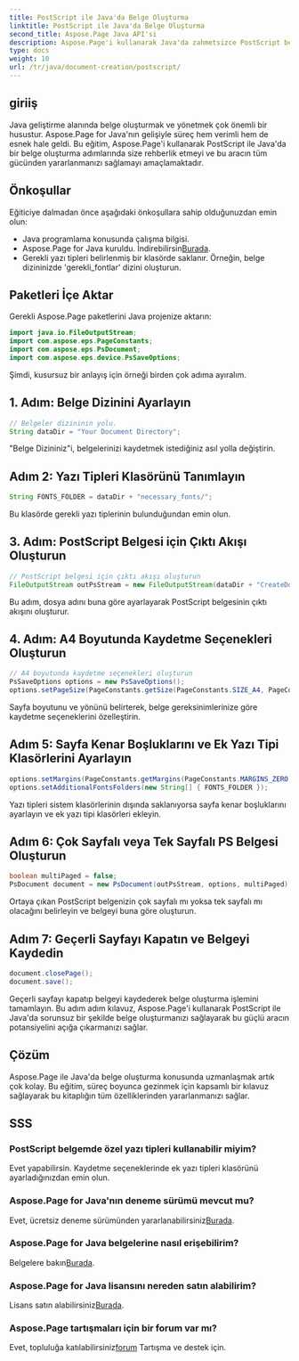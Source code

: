 ```yaml
---
title: PostScript ile Java'da Belge Oluşturma
linktitle: PostScript ile Java'da Belge Oluşturma
second_title: Aspose.Page Java API'si
description: Aspose.Page'i kullanarak Java'da zahmetsizce PostScript belgeleri oluşturun. Sayfa boyutunu, kenar boşluklarını ve yazı tiplerini özelleştirin. Ücretsiz denemeyi şimdi deneyin!
type: docs
weight: 10
url: /tr/java/document-creation/postscript/
---
```

## giriiş
Java geliştirme alanında belge oluşturmak ve yönetmek çok önemli bir husustur. Aspose.Page for Java'nın gelişiyle süreç hem verimli hem de esnek hale geldi. Bu eğitim, Aspose.Page'i kullanarak PostScript ile Java'da bir belge oluşturma adımlarında size rehberlik etmeyi ve bu aracın tüm gücünden yararlanmanızı sağlamayı amaçlamaktadır.
## Önkoşullar
Eğiticiye dalmadan önce aşağıdaki önkoşullara sahip olduğunuzdan emin olun:
- Java programlama konusunda çalışma bilgisi.
-  Aspose.Page for Java kuruldu. İndirebilirsin[Burada](https://releases.aspose.com/page/java/).
- Gerekli yazı tipleri belirlenmiş bir klasörde saklanır. Örneğin, belge dizininizde 'gerekli_fontlar' dizini oluşturun.
## Paketleri İçe Aktar
Gerekli Aspose.Page paketlerini Java projenize aktarın:
```java
import java.io.FileOutputStream;
import com.aspose.eps.PageConstants;
import com.aspose.eps.PsDocument;
import com.aspose.eps.device.PsSaveOptions;

```
Şimdi, kusursuz bir anlayış için örneği birden çok adıma ayıralım.
## 1. Adım: Belge Dizinini Ayarlayın
```java
// Belgeler dizininin yolu.
String dataDir = "Your Document Directory";
```
"Belge Dizininiz"i, belgelerinizi kaydetmek istediğiniz asıl yolla değiştirin.
## Adım 2: Yazı Tipleri Klasörünü Tanımlayın
```java
String FONTS_FOLDER = dataDir + "necessary_fonts/";
```
Bu klasörde gerekli yazı tiplerinin bulunduğundan emin olun.
## 3. Adım: PostScript Belgesi için Çıktı Akışı Oluşturun
```java
// PostScript belgesi için çıktı akışı oluşturun
FileOutputStream outPsStream = new FileOutputStream(dataDir + "CreateDocument_outPS.ps");
```
Bu adım, dosya adını buna göre ayarlayarak PostScript belgesinin çıktı akışını oluşturur.
## 4. Adım: A4 Boyutunda Kaydetme Seçenekleri Oluşturun
```java
// A4 boyutunda kaydetme seçenekleri oluşturun
PsSaveOptions options = new PsSaveOptions();
options.setPageSize(PageConstants.getSize(PageConstants.SIZE_A4, PageConstants.ORIENTATION_PORTRAIT));
```
Sayfa boyutunu ve yönünü belirterek, belge gereksinimlerinize göre kaydetme seçeneklerini özelleştirin.
## Adım 5: Sayfa Kenar Boşluklarını ve Ek Yazı Tipi Klasörlerini Ayarlayın
```java
options.setMargins(PageConstants.getMargins(PageConstants.MARGINS_ZERO));
options.setAdditionalFontsFolders(new String[] { FONTS_FOLDER });
```
Yazı tipleri sistem klasörlerinin dışında saklanıyorsa sayfa kenar boşluklarını ayarlayın ve ek yazı tipi klasörleri ekleyin.
## Adım 6: Çok Sayfalı veya Tek Sayfalı PS Belgesi Oluşturun
```java
boolean multiPaged = false;
PsDocument document = new PsDocument(outPsStream, options, multiPaged);
```
Ortaya çıkan PostScript belgenizin çok sayfalı mı yoksa tek sayfalı mı olacağını belirleyin ve belgeyi buna göre oluşturun.
## Adım 7: Geçerli Sayfayı Kapatın ve Belgeyi Kaydedin
```java
document.closePage();
document.save();
```
Geçerli sayfayı kapatıp belgeyi kaydederek belge oluşturma işlemini tamamlayın.
Bu adım adım kılavuz, Aspose.Page'i kullanarak PostScript ile Java'da sorunsuz bir şekilde belge oluşturmanızı sağlayarak bu güçlü aracın potansiyelini açığa çıkarmanızı sağlar.
## Çözüm
Aspose.Page ile Java'da belge oluşturma konusunda uzmanlaşmak artık çok kolay. Bu eğitim, süreç boyunca gezinmek için kapsamlı bir kılavuz sağlayarak bu kitaplığın tüm özelliklerinden yararlanmanızı sağlar.
## SSS
### PostScript belgemde özel yazı tipleri kullanabilir miyim?
Evet yapabilirsin. Kaydetme seçeneklerinde ek yazı tipleri klasörünü ayarladığınızdan emin olun.
### Aspose.Page for Java'nın deneme sürümü mevcut mu?
 Evet, ücretsiz deneme sürümünden yararlanabilirsiniz[Burada](https://releases.aspose.com/).
### Aspose.Page for Java belgelerine nasıl erişebilirim?
 Belgelere bakın[Burada](https://reference.aspose.com/page/java/).
### Aspose.Page for Java lisansını nereden satın alabilirim?
 Lisans satın alabilirsiniz[Burada](https://purchase.aspose.com/buy).
### Aspose.Page tartışmaları için bir forum var mı?
 Evet, topluluğa katılabilirsiniz[forum](https://forum.aspose.com/c/page/39) Tartışma ve destek için.